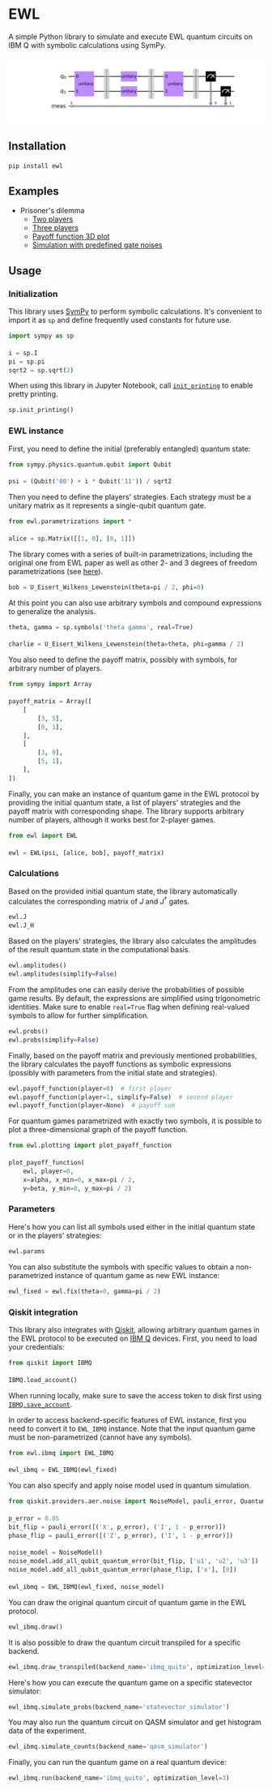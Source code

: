 # EWL

A simple Python library to simulate and execute EWL quantum circuits on IBM Q with symbolic calculations using SymPy.

![](https://raw.githubusercontent.com/tomekzaw/ewl/master/docs/ewl.png)

## Installation

```bash
pip install ewl
```

## Examples

-   Prisoner's dilemma
    -   [Two players](https://github.com/tomekzaw/ewl/blob/master/examples/example.ipynb)
    -   [Three players](https://github.com/tomekzaw/ewl/blob/master/examples/three_players.ipynb)
    -   [Payoff function 3D plot](https://github.com/tomekzaw/ewl/blob/master/examples/payoff_function_plot_3d.ipynb)
    -   [Simulation with predefined gate noises](https://github.com/tomekzaw/ewl/blob/master/examples/noise_model.ipynb)

## Usage

### Initialization

This library uses [SymPy](https://www.sympy.org/en/index.html) to perform symbolic calculations. It's convenient to import it as `sp` and define frequently used constants for future use.

```python
import sympy as sp

i = sp.I
pi = sp.pi
sqrt2 = sp.sqrt(2)
```

When using this library in Jupyter Notebook, call [`init_printing`](https://docs.sympy.org/latest/tutorial/printing.html#setting-up-pretty-printing) to enable pretty printing.

```python
sp.init_printing()
```

### EWL instance

First, you need to define the initial (preferably entangled) quantum state:

```python
from sympy.physics.quantum.qubit import Qubit

psi = (Qubit('00') + i * Qubit('11')) / sqrt2
```

Then you need to define the players' strategies. Each strategy must be a unitary matrix as it represents a single-qubit quantum gate.

```python
from ewl.parametrizations import *

alice = sp.Matrix([[1, 0], [0, 1]])
```

The library comes with a series of built-in parametrizations, including the original one from EWL paper as well as other 2- and 3 degrees of freedom parametrizations (see [here](https://github.com/tomekzaw/ewl/blob/master/src/ewl/parametrizations.py)).

```python
bob = U_Eisert_Wilkens_Lewenstein(theta=pi / 2, phi=0)
```

At this point you can also use arbitrary symbols and compound expressions to generalize the analysis.

```python
theta, gamma = sp.symbols('theta gamma', real=True)

charlie = U_Eisert_Wilkens_Lewenstein(theta=theta, phi=gamma / 2)
```

You also need to define the payoff matrix, possibly with symbols, for arbitrary number of players.

```python
from sympy import Array

payoff_matrix = Array([
    [
        [3, 5],
        [0, 1],
    ],
    [
        [3, 0],
        [5, 1],
    ],
])
```

Finally, you can make an instance of quantum game in the EWL protocol by providing the initial quantum state, a list of players' strategies and the payoff matrix with corresponding shape. The library supports arbitrary number of players, although it works best for 2-player games.

```python
from ewl import EWL

ewl = EWL(psi, [alice, bob], payoff_matrix)
```

### Calculations

Based on the provided initial quantum state, the library automatically calculates the corresponding matrix of *J* and *J*<sup>†</sup> gates.

```python
ewl.J
ewl.J_H
```

Based on the players' strategies, the library also calculates the amplitudes of the result quantum state in the computational basis.

```python
ewl.amplitudes()
ewl.amplitudes(simplify=False)
```

From the amplitudes one can easily derive the probabilities of possible game results. By default, the expressions are simplified using trigonometric identities. Make sure to enable `real=True` flag when defining real-valued symbols to allow for further simplification.

```python
ewl.probs()
ewl.probs(simplify=False)
```

Finally, based on the payoff matrix and previously mentioned probabilities, the library calculates the payoff functions as symbolic expressions (possibly with parameters from the initial state and strategies).

```python
ewl.payoff_function(player=0)  # first player
ewl.payoff_function(player=1, simplify=False)  # second player
ewl.payoff_function(player=None)  # payoff sum
```

For quantum games parametrized with exactly two symbols, it is possible to plot a three-dimensional graph of the payoff function.

```python
from ewl.plotting import plot_payoff_function

plot_payoff_function(
    ewl, player=0,
    x=alpha, x_min=0, x_max=pi / 2,
    y=beta, y_min=0, y_max=pi / 2)
```

### Parameters

Here's how you can list all symbols used either in the initial quantum state or in the players' strategies:

```python
ewl.params
```

You can also substitute the symbols with specific values to obtain a non-parametrized instance of quantum game as new EWL instance:

```python
ewl_fixed = ewl.fix(theta=0, gamma=pi / 2)
```

### Qiskit integration

This library also integrates with [Qiskit](https://qiskit.org/), allowing arbitrary quantum games in the EWL protocol to be executed on [IBM Q](https://www.ibm.com/quantum-computing/) devices. First, you need to load your credentials:

```python
from qiskit import IBMQ

IBMQ.load_account()
```

When running locally, make sure to save the access token to disk first using [`IBMQ.save_account`](https://qiskit.org/documentation/stubs/qiskit.providers.ibmq.IBMQFactory.save_account.html).

In order to access backend-specific features of EWL instance, first you need to convert it to `EWL_IBMQ` instance. Note that the input quantum game must be non-parametrized (cannot have any symbols).

```python
from ewl.ibmq import EWL_IBMQ

ewl_ibmq = EWL_IBMQ(ewl_fixed)
```

You can also specify and apply noise model used in quantum simulation.

```python
from qiskit.providers.aer.noise import NoiseModel, pauli_error, QuantumError, ReadoutError

p_error = 0.05
bit_flip = pauli_error([('X', p_error), ('I', 1 - p_error)])
phase_flip = pauli_error([('Z', p_error), ('I', 1 - p_error)])

noise_model = NoiseModel()
noise_model.add_all_qubit_quantum_error(bit_flip, ['u1', 'u2', 'u3'])
noise_model.add_all_qubit_quantum_error(phase_flip, ['x'], [0])

ewl_ibmq = EWL_IBMQ(ewl_fixed, noise_model)
```

You can draw the original quantum circuit of quantum game in the EWL protocol.

```python
ewl_ibmq.draw()
```

It is also possible to draw the quantum circuit transpiled for a specific backend.

```python
ewl_ibmq.draw_transpiled(backend_name='ibmq_quito', optimization_level=3)
```

Here's how you can execute the quantum game on a specific statevector simulator:

```python
ewl_ibmq.simulate_probs(backend_name='statevector_simulator')
```

You may also run the quantum circuit on QASM simulator and get histogram data of the experiment.

```python
ewl_ibmq.simulate_counts(backend_name='qasm_simulator')
```

Finally, you can run the quantum game on a real quantum device:

```python
ewl_ibmq.run(backend_name='ibmq_quito', optimization_level=3)
```
